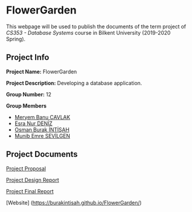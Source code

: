 # FlowerGarden

This webpage will be used to publish the documents of the term project of *CS353 - Database Systems* course in Bilkent University (2019-2020 Spring).

## Project Info

**Project Name:** FlowerGarden

**Project Description:** Developing a database application.

**Group Number:** 12

**Group Members**
- [Meryem Banu CAVLAK](https://github.com/banucavlak)
- [Esra Nur DENİZ](https://github.com/EsraNurDeniz)
- [Osman Burak İNTİŞAH](https://github.com/burakintisah)
- [Munib Emre SEVİLGEN](https://github.com/emresevilgen)

## Project Documents
[Project Proposal]()

[Project Design Report]()

[Project Final Report]()

[Website] (https://burakintisah.github.io/FlowerGarden/)
